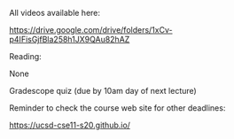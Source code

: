 All videos available here:

https://drive.google.com/drive/folders/1xCv-p4IFisGjfBla258h1JX9QAu82hAZ

Reading:

None

Gradescope quiz (due by 10am day of next lecture)



Reminder to check the course web site for other deadlines:

https://ucsd-cse11-s20.github.io/